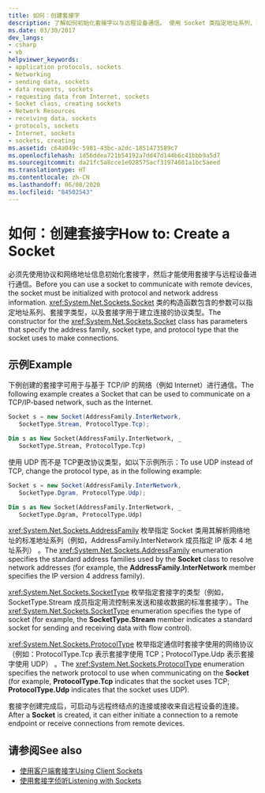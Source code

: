 ```yaml
---
title: 如何：创建套接字
description: 了解如何初始化套接字以与远程设备通信。 使用 Socket 类指定地址系列、套接字类型和协议类型。
ms.date: 03/30/2017
dev_langs:
- csharp
- vb
helpviewer_keywords:
- application protocols, sockets
- Networking
- sending data, sockets
- data requests, sockets
- requesting data from Internet, sockets
- Socket class, creating sockets
- Network Resources
- receiving data, sockets
- protocols, sockets
- Internet, sockets
- sockets, creating
ms.assetid: c64a049c-5981-43bc-a2dc-1851473589c7
ms.openlocfilehash: 1d56ddea721b54192a7dd47d144b6c41bbb9a5d7
ms.sourcegitcommit: da21fc5a8cce1e028575acf31974681a1bc5aeed
ms.translationtype: HT
ms.contentlocale: zh-CN
ms.lasthandoff: 06/08/2020
ms.locfileid: "84502543"
---
```

# <a name="how-to-create-a-socket"></a><span data-ttu-id="d12d8-104">如何：创建套接字</span><span class="sxs-lookup"><span data-stu-id="d12d8-104">How to: Create a Socket</span></span>
<span data-ttu-id="d12d8-105">必须先使用协议和网络地址信息初始化套接字，然后才能使用套接字与远程设备进行通信。</span><span class="sxs-lookup"><span data-stu-id="d12d8-105">Before you can use a socket to communicate with remote devices, the socket must be initialized with protocol and network address information.</span></span> <span data-ttu-id="d12d8-106"><xref:System.Net.Sockets.Socket> 类的构造函数包含的参数可以指定地址系列、套接字类型，以及套接字用于建立连接的协议类型。</span><span class="sxs-lookup"><span data-stu-id="d12d8-106">The constructor for the <xref:System.Net.Sockets.Socket> class has parameters that specify the address family, socket type, and protocol type that the socket uses to make connections.</span></span>  
  
## <a name="example"></a><span data-ttu-id="d12d8-107">示例</span><span class="sxs-lookup"><span data-stu-id="d12d8-107">Example</span></span>  
 <span data-ttu-id="d12d8-108">下例创建的套接字可用于与基于 TCP/IP 的网络（例如 Internet）进行通信。</span><span class="sxs-lookup"><span data-stu-id="d12d8-108">The following example creates a Socket that can be used to communicate on a TCP/IP-based network, such as the Internet.</span></span>  
  
```csharp  
Socket s = new Socket(AddressFamily.InterNetwork,
   SocketType.Stream, ProtocolType.Tcp);  
```  
  
```vb  
Dim s as New Socket(AddressFamily.InterNetwork, _  
   SocketType.Stream, ProtocolType.Tcp)  
```  
  
 <span data-ttu-id="d12d8-109">使用 UDP 而不是 TCP更改协议类型，如以下示例所示：</span><span class="sxs-lookup"><span data-stu-id="d12d8-109">To use UDP instead of TCP, change the protocol type, as in the following example:</span></span>  
  
```csharp  
Socket s = new Socket(AddressFamily.InterNetwork,
   SocketType.Dgram, ProtocolType.Udp);  
```  
  
```vb  
Dim s as New Socket(AddressFamily.InterNetwork, _  
   SocketType.Dgram, ProtocolType.Udp)  
```  
  
 <span data-ttu-id="d12d8-110"><xref:System.Net.Sockets.AddressFamily> 枚举指定 Socket 类用其解析网络地址的标准地址系列（例如，AddressFamily.InterNetwork 成员指定 IP 版本 4 地址系列） 。</span><span class="sxs-lookup"><span data-stu-id="d12d8-110">The <xref:System.Net.Sockets.AddressFamily> enumeration specifies the standard address families used by the **Socket** class to resolve network addresses (for example, the **AddressFamily.InterNetwork** member specifies the IP version 4 address family).</span></span>  
  
 <span data-ttu-id="d12d8-111"><xref:System.Net.Sockets.SocketType> 枚举指定套接字的类型（例如，SocketType.Stream 成员指定用流控制来发送和接收数据的标准套接字）。</span><span class="sxs-lookup"><span data-stu-id="d12d8-111">The <xref:System.Net.Sockets.SocketType> enumeration specifies the type of socket (for example, the **SocketType.Stream** member indicates a standard socket for sending and receiving data with flow control).</span></span>  
  
 <span data-ttu-id="d12d8-112"><xref:System.Net.Sockets.ProtocolType> 枚举指定通信时套接字使用的网络协议（例如：ProtocolType.Tcp 表示套接字使用 TCP；ProtocolType.Udp 表示套接字使用 UDP）  。</span><span class="sxs-lookup"><span data-stu-id="d12d8-112">The <xref:System.Net.Sockets.ProtocolType> enumeration specifies the network protocol to use when communicating on the **Socket** (for example, **ProtocolType.Tcp** indicates that the socket uses TCP; **ProtocolType.Udp** indicates that the socket uses UDP).</span></span>  
  
 <span data-ttu-id="d12d8-113">套接字创建完成后，可启动与远程终结点的连接或接收来自远程设备的连接。</span><span class="sxs-lookup"><span data-stu-id="d12d8-113">After a **Socket** is created, it can either initiate a connection to a remote endpoint or receive connections from remote devices.</span></span>  
  
## <a name="see-also"></a><span data-ttu-id="d12d8-114">请参阅</span><span class="sxs-lookup"><span data-stu-id="d12d8-114">See also</span></span>

- [<span data-ttu-id="d12d8-115">使用客户端套接字</span><span class="sxs-lookup"><span data-stu-id="d12d8-115">Using Client Sockets</span></span>](using-client-sockets.md)
- [<span data-ttu-id="d12d8-116">使用套接字侦听</span><span class="sxs-lookup"><span data-stu-id="d12d8-116">Listening with Sockets</span></span>](listening-with-sockets.md)
